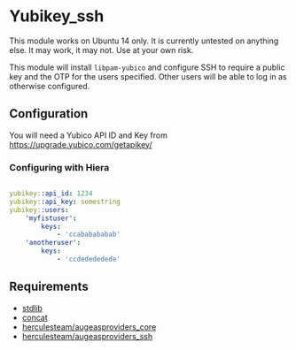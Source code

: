 # Yubikey_ssh

This module works on Ubuntu 14 only. It is currently untested on anything else. It may work, it may not. Use at your own risk.

This module will install `libpam-yubico` and configure SSH to require a public key and the OTP for the users specified. Other users will be able to log in as otherwise configured.

## Configuration

You will need a Yubico API ID and Key from https://upgrade.yubico.com/getapikey/

### Configuring with Hiera

``` yaml

yubikey::api_id: 1234
yubikey::api_key: somestring
yubikey::users:
    'myfistuser':
        keys:
            - 'ccababababab'
    'anotheruser':
        keys:
            - 'ccdedededede'
```

## Requirements

* [stdlib](https://forge.puppetlabs.com/puppetlabs/stdlib)
* [concat](https://forge.puppetlabs.com/puppetlabs/concat)
* [herculesteam/augeasproviders_core](https://forge.puppetlabs.com/herculesteam/augeasproviders_core)
* [herculesteam/augeasproviders_ssh](https://forge.puppetlabs.com/herculesteam/augeasproviders_ssh)
